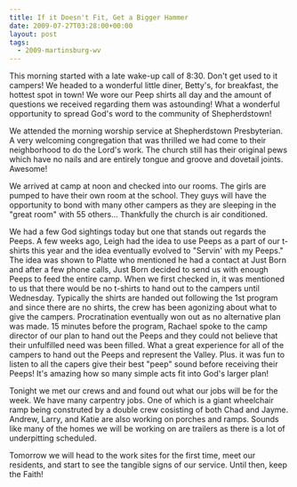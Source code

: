 ```yaml
---
title: If it Doesn't Fit, Get a Bigger Hammer
date: 2009-07-27T03:28:00+00:00
layout: post
tags:
  - 2009-martinsburg-wv
---
```

This morning started with a late wake-up call of 8:30. Don't get used to it campers! We headed to a wonderful little diner, Betty's, for breakfast, the hottest spot in town! We wore our Peep shirts all day and the amount of questions we received regarding them was astounding! What a wonderful opportunity to spread God's word to the community of Shepherdstown!

We attended the morning worship service at Shepherdstown Presbyterian. A very welcoming congregation that was thrilled we had come to their neighborhood to do the Lord's work. The church still has their original pews which have no nails and are entirely tongue and groove and dovetail joints. Awesome!

We arrived at camp at noon and checked into our rooms. The girls are pumped to have their own room at the school. They guys will have the opportunity to bond with many other campers as they are sleeping in the "great room" with 55 others&#8230; Thankfully the church is air conditioned. 

We had a few God sightings today but one that stands out regards the Peeps. A few weeks ago, Leigh had the idea to use Peeps as a part of our t-shirts this year and the idea eventually evolved to "Servin' with my Peeps." The idea was shown to Platte who mentioned he had a contact at Just Born and after a few phone calls, Just Born decided to send us with enough Peeps to feed the entire camp. When we first checked in, it was mentioned to us that there would be no t-shirts to hand out to the campers until Wednesday. Typically the shirts are handed out following the 1st program and since there are no shirts, the crew has been agonizing about what to give the campers. Procratination eventually won out as no alternative plan was made. 15 minutes before the program, Rachael spoke to the camp director of our plan to hand out the Peeps and they could not believe that their unfulfilled need was been filled. What a great experience for all of the campers to hand out the Peeps and represent the Valley. Plus. it was fun to listen to all the capers give their best "peep" sound before receiving their Peeps! It's amazing how so many simple acts fit into God's larger plan!

Tonight we met our crews and and found out what our jobs will be for the week. We have many carpentry jobs. One of which is a giant wheelchair ramp being construted by a double crew cosisting of both Chad and Jayme. Andrew, Larry, and Katie are also working on porches and ramps. Sounds like many of the homes we will be working on are trailers as there is a lot of underpitting scheduled.

Tomorrow we will head to the work sites for the first time, meet our residents, and start to see the tangible signs of our service. Until then, keep the Faith!